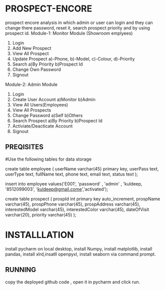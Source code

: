 # PROSPECT-ENCORE
prospect encore analysis in which admin or user can login and they can change there password, reset it, search prospect priority and by using prospect id.
 Module-1: 		Monitor Module (Showroom emplyees)

1)	Login
2)	Add New Prospect
3)	View All Prospect
4)	Update Prospect
    		a)-Phone, b)-Model, c)-Colour, d)-Priority
5)	Search
  		a)By Priority b)Prospect Id
6)	Change Own Password
6)	Signout


Module-2: 		Admin Module

1)	Login
2)	Create User Account
  		a)Monitor  b)Admin
3)	View All Users(Employees)
4)	View All Prospects
5)	Change Password
    		a)Self   b)Others
6)	Search Prospect
    		a)By Priority b)Prospect Id
7)	Activiate/Deacticate Account
8)	Signout


 
## PREQISITES
 
#Use the following tables for data storage

create table employee
(  userName varchar(45) primary key,
   userPass text,
   userType text,
   fullName text,
   phone text,
   email text,
   status text
);

insert into employee values('E001', 'password' , 'admin' ,
         'kuldeep, '8512099003',
          'kuldeep@gmail.come','activated');


create table prospect
(
   prospId 			int 		primary key auto_increment,
   prospName 		varchar(45),
   prospPhone 		varchar(45),
   prospAddress 	varchar(45),
   interestedModel 	varchar(45),
   interestedColor 	varchar(45),
   dateOfVisit 		varchar(20),
   priority 			varchar(45)
);

# INSTALLLATION 
  install pycharm on local desktop, install Numpy, install matplotlib, install pandas, install xlrd,insatll openpyxl, install seaborn via command prompt.
  
## RUNNING
  copy the deployed github code , open it in pycharm and click run.
